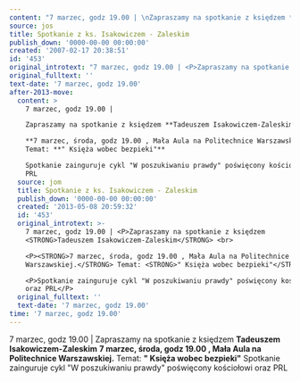 ```yaml
---
content: "7 marzec, godz 19.00 | \nZapraszamy na spotkanie z księdzem **Tadeuszem Isakowiczem-Zaleskim** \n**7 marzec, środa, godz 19.00 , Mała Aula na Politechnice Warszawskiej.** Temat: **\" Księża wobec bezpieki\"**\nSpotkanie zainguruje cykl \"W poszukiwaniu prawdy\" poświęcony kościołowi oraz PRL\n\n\n<!--CONTENT FROM OLD SERVER (jos before 2013): 7 marzec, godz 19.00 | \nZapraszamy na spotkanie z księdzem **Tadeuszem Isakowiczem-Zaleskim** \n\r\n\n**7 marzec, środa, godz 19.00 , Mała Aula na Politechnice Warszawskiej.** Temat: **\" Księża wobec bezpieki\"**\n\r\n\nSpotkanie zainguruje cykl \"W poszukiwaniu prawdy\" poświęcony kościołowi oraz PRL\n\n-->"
source: jos
title: Spotkanie z ks. Isakowiczem - Zaleskim
publish_down: '0000-00-00 00:00:00'
created: '2007-02-17 20:38:51'
id: '453'
original_introtext: "7 marzec, godz 19.00 | <P>Zapraszamy na spotkanie z księdzem <STRONG>Tadeuszem Isakowiczem-Zaleskim</STRONG> <br>\r\n<P><STRONG>7 marzec, środa, godz 19.00 , Mała Aula na Politechnice Warszawskiej.</STRONG> Temat: <STRONG>\" Księża wobec bezpieki\"</STRONG><br>\r\n<P>Spotkanie zainguruje cykl \"W poszukiwaniu prawdy\" poświęcony kościołowi oraz PRL</P>"
original_fulltext: ''
text-date: '7 marzec, godz 19.00'
after-2013-move:
  content: >
    7 marzec, godz 19.00 | 

    Zapraszamy na spotkanie z księdzem **Tadeuszem Isakowiczem-Zaleskim** 

    **7 marzec, środa, godz 19.00 , Mała Aula na Politechnice Warszawskiej.**
    Temat: **" Księża wobec bezpieki"**

    Spotkanie zainguruje cykl "W poszukiwaniu prawdy" poświęcony kościołowi oraz
    PRL
  source: jom
  title: Spotkanie z ks. Isakowiczem - Zaleskim
  publish_down: '0000-00-00 00:00:00'
  created: '2013-05-08 20:59:32'
  id: '453'
  original_introtext: >-
    7 marzec, godz 19.00 | <P>Zapraszamy na spotkanie z księdzem
    <STRONG>Tadeuszem Isakowiczem-Zaleskim</STRONG> <br>

    <P><STRONG>7 marzec, środa, godz 19.00 , Mała Aula na Politechnice
    Warszawskiej.</STRONG> Temat: <STRONG>" Księża wobec bezpieki"</STRONG><br>

    <P>Spotkanie zainguruje cykl "W poszukiwaniu prawdy" poświęcony kościołowi
    oraz PRL</P>
  original_fulltext: ''
  text-date: '7 marzec, godz 19.00'
time: '7 marzec, godz 19.00'
---
```

7 marzec, godz 19.00 | 
Zapraszamy na spotkanie z księdzem **Tadeuszem Isakowiczem-Zaleskim** 
**7 marzec, środa, godz 19.00 , Mała Aula na Politechnice Warszawskiej.** Temat: **" Księża wobec bezpieki"**
Spotkanie zainguruje cykl "W poszukiwaniu prawdy" poświęcony kościołowi oraz PRL


<!--CONTENT FROM OLD SERVER (jos before 2013): 7 marzec, godz 19.00 | 
Zapraszamy na spotkanie z księdzem **Tadeuszem Isakowiczem-Zaleskim** 


**7 marzec, środa, godz 19.00 , Mała Aula na Politechnice Warszawskiej.** Temat: **" Księża wobec bezpieki"**


Spotkanie zainguruje cykl "W poszukiwaniu prawdy" poświęcony kościołowi oraz PRL

-->

<!--{{json:{"created_date":"2007-02-17 20:38:51","publish_down":"0000-00-00 00:00:00","id":"453"}}}-->